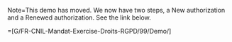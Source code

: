 Note=This demo has moved.  We now have two steps, a New authorization and a Renewed authorization.  See the link below.

=[G/FR-CNIL-Mandat-Exercise-Droits-RGPD/99/Demo/]